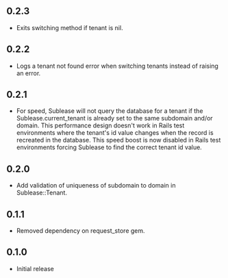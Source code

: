 0.2.3
-----
* Exits switching method if tenant is nil.

0.2.2
-----
* Logs a tenant not found error when switching tenants instead of raising an error.

0.2.1
-----
* For speed, Sublease will not query the database for a tenant if the Sublease.current_tenant
is already set to the same subdomain and/or domain. This performance design doesn't work in Rails 
test environments where the tenant's id value changes when the record is recreated in the database. 
This speed boost is now disabled in Rails test environments forcing Sublease to find the correct 
tenant id value.

0.2.0
-----
* Add validation of uniqueness of subdomain to domain in Sublease::Tenant.


0.1.1
-----
* Removed dependency on request_store gem.

0.1.0
-----
* Initial release